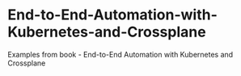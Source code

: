 # End-to-End-Automation-with-Kubernetes-and-Crossplane
Examples from book - End-to-End Automation with Kubernetes and Crossplane
